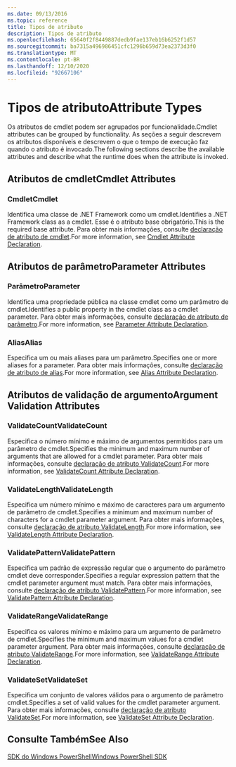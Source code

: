 ```yaml
---
ms.date: 09/13/2016
ms.topic: reference
title: Tipos de atributo
description: Tipos de atributo
ms.openlocfilehash: 65640f2f8449887dedb9fae137eb16b6252f1d57
ms.sourcegitcommit: ba7315a496986451cfc1296b659d73ea2373d3f0
ms.translationtype: MT
ms.contentlocale: pt-BR
ms.lasthandoff: 12/10/2020
ms.locfileid: "92667106"
---
```

# <a name="attribute-types"></a><span data-ttu-id="2eb0e-103">Tipos de atributo</span><span class="sxs-lookup"><span data-stu-id="2eb0e-103">Attribute Types</span></span>

<span data-ttu-id="2eb0e-104">Os atributos de cmdlet podem ser agrupados por funcionalidade.</span><span class="sxs-lookup"><span data-stu-id="2eb0e-104">Cmdlet attributes can be grouped by functionality.</span></span>
<span data-ttu-id="2eb0e-105">As seções a seguir descrevem os atributos disponíveis e descrevem o que o tempo de execução faz quando o atributo é invocado.</span><span class="sxs-lookup"><span data-stu-id="2eb0e-105">The following sections describe the available attributes and describe what the runtime does when the attribute is invoked.</span></span>

## <a name="cmdlet-attributes"></a><span data-ttu-id="2eb0e-106">Atributos de cmdlet</span><span class="sxs-lookup"><span data-stu-id="2eb0e-106">Cmdlet Attributes</span></span>

### <a name="cmdlet"></a><span data-ttu-id="2eb0e-107">Cmdlet</span><span class="sxs-lookup"><span data-stu-id="2eb0e-107">Cmdlet</span></span>

<span data-ttu-id="2eb0e-108">Identifica uma classe de .NET Framework como um cmdlet.</span><span class="sxs-lookup"><span data-stu-id="2eb0e-108">Identifies a .NET Framework class as a cmdlet.</span></span>
<span data-ttu-id="2eb0e-109">Esse é o atributo base obrigatório.</span><span class="sxs-lookup"><span data-stu-id="2eb0e-109">This is the required base attribute.</span></span>
<span data-ttu-id="2eb0e-110">Para obter mais informações, consulte [declaração de atributo de cmdlet](./cmdlet-attribute-declaration.md).</span><span class="sxs-lookup"><span data-stu-id="2eb0e-110">For more information, see [Cmdlet Attribute Declaration](./cmdlet-attribute-declaration.md).</span></span>

## <a name="parameter-attributes"></a><span data-ttu-id="2eb0e-111">Atributos de parâmetro</span><span class="sxs-lookup"><span data-stu-id="2eb0e-111">Parameter Attributes</span></span>

### <a name="parameter"></a><span data-ttu-id="2eb0e-112">Parâmetro</span><span class="sxs-lookup"><span data-stu-id="2eb0e-112">Parameter</span></span>

<span data-ttu-id="2eb0e-113">Identifica uma propriedade pública na classe cmdlet como um parâmetro de cmdlet.</span><span class="sxs-lookup"><span data-stu-id="2eb0e-113">Identifies a public property in the cmdlet class as a cmdlet parameter.</span></span>
<span data-ttu-id="2eb0e-114">Para obter mais informações, consulte [declaração de atributo de parâmetro](./parameter-attribute-declaration.md).</span><span class="sxs-lookup"><span data-stu-id="2eb0e-114">For more information, see [Parameter Attribute Declaration](./parameter-attribute-declaration.md).</span></span>

### <a name="alias"></a><span data-ttu-id="2eb0e-115">Alias</span><span class="sxs-lookup"><span data-stu-id="2eb0e-115">Alias</span></span>

<span data-ttu-id="2eb0e-116">Especifica um ou mais aliases para um parâmetro.</span><span class="sxs-lookup"><span data-stu-id="2eb0e-116">Specifies one or more aliases for a parameter.</span></span>
<span data-ttu-id="2eb0e-117">Para obter mais informações, consulte [declaração de atributo de alias](./alias-attribute-declaration.md).</span><span class="sxs-lookup"><span data-stu-id="2eb0e-117">For more information, see [Alias Attribute Declaration](./alias-attribute-declaration.md).</span></span>

## <a name="argument-validation-attributes"></a><span data-ttu-id="2eb0e-118">Atributos de validação de argumento</span><span class="sxs-lookup"><span data-stu-id="2eb0e-118">Argument Validation Attributes</span></span>

### <a name="validatecount"></a><span data-ttu-id="2eb0e-119">ValidateCount</span><span class="sxs-lookup"><span data-stu-id="2eb0e-119">ValidateCount</span></span>

<span data-ttu-id="2eb0e-120">Especifica o número mínimo e máximo de argumentos permitidos para um parâmetro de cmdlet.</span><span class="sxs-lookup"><span data-stu-id="2eb0e-120">Specifies the minimum and maximum number of arguments that are allowed for a cmdlet parameter.</span></span>
<span data-ttu-id="2eb0e-121">Para obter mais informações, consulte [declaração de atributo ValidateCount](./validatecount-attribute-declaration.md).</span><span class="sxs-lookup"><span data-stu-id="2eb0e-121">For more information, see [ValidateCount Attribute Declaration](./validatecount-attribute-declaration.md).</span></span>

### <a name="validatelength"></a><span data-ttu-id="2eb0e-122">ValidateLength</span><span class="sxs-lookup"><span data-stu-id="2eb0e-122">ValidateLength</span></span>

<span data-ttu-id="2eb0e-123">Especifica um número mínimo e máximo de caracteres para um argumento de parâmetro de cmdlet.</span><span class="sxs-lookup"><span data-stu-id="2eb0e-123">Specifies a minimum and maximum number of characters for a cmdlet parameter argument.</span></span>
<span data-ttu-id="2eb0e-124">Para obter mais informações, consulte [declaração de atributo ValidateLength](./validatelength-attribute-declaration.md).</span><span class="sxs-lookup"><span data-stu-id="2eb0e-124">For more information, see [ValidateLength Attribute Declaration](./validatelength-attribute-declaration.md).</span></span>

### <a name="validatepattern"></a><span data-ttu-id="2eb0e-125">ValidatePattern</span><span class="sxs-lookup"><span data-stu-id="2eb0e-125">ValidatePattern</span></span>

<span data-ttu-id="2eb0e-126">Especifica um padrão de expressão regular que o argumento do parâmetro cmdlet deve corresponder.</span><span class="sxs-lookup"><span data-stu-id="2eb0e-126">Specifies a regular expression pattern that the cmdlet parameter argument must match.</span></span>
<span data-ttu-id="2eb0e-127">Para obter mais informações, consulte [declaração de atributo ValidatePattern](./validatepattern-attribute-declaration.md).</span><span class="sxs-lookup"><span data-stu-id="2eb0e-127">For more information, see [ValidatePattern Attribute Declaration](./validatepattern-attribute-declaration.md).</span></span>

### <a name="validaterange"></a><span data-ttu-id="2eb0e-128">ValidateRange</span><span class="sxs-lookup"><span data-stu-id="2eb0e-128">ValidateRange</span></span>

<span data-ttu-id="2eb0e-129">Especifica os valores mínimo e máximo para um argumento de parâmetro de cmdlet.</span><span class="sxs-lookup"><span data-stu-id="2eb0e-129">Specifies the minimum and maximum values for a cmdlet parameter argument.</span></span>
<span data-ttu-id="2eb0e-130">Para obter mais informações, consulte [declaração de atributo ValidateRange](./validaterange-attribute-declaration.md).</span><span class="sxs-lookup"><span data-stu-id="2eb0e-130">For more information, see [ValidateRange Attribute Declaration](./validaterange-attribute-declaration.md).</span></span>

### <a name="validateset"></a><span data-ttu-id="2eb0e-131">ValidateSet</span><span class="sxs-lookup"><span data-stu-id="2eb0e-131">ValidateSet</span></span>

<span data-ttu-id="2eb0e-132">Especifica um conjunto de valores válidos para o argumento de parâmetro cmdlet.</span><span class="sxs-lookup"><span data-stu-id="2eb0e-132">Specifies a set of valid values for the cmdlet parameter argument.</span></span>
<span data-ttu-id="2eb0e-133">Para obter mais informações, consulte [declaração de atributo ValidateSet](./validateset-attribute-declaration.md).</span><span class="sxs-lookup"><span data-stu-id="2eb0e-133">For more information, see [ValidateSet Attribute Declaration](./validateset-attribute-declaration.md).</span></span>

## <a name="see-also"></a><span data-ttu-id="2eb0e-134">Consulte Também</span><span class="sxs-lookup"><span data-stu-id="2eb0e-134">See Also</span></span>

[<span data-ttu-id="2eb0e-135">SDK do Windows PowerShell</span><span class="sxs-lookup"><span data-stu-id="2eb0e-135">Windows PowerShell SDK</span></span>](../windows-powershell-reference.md)
